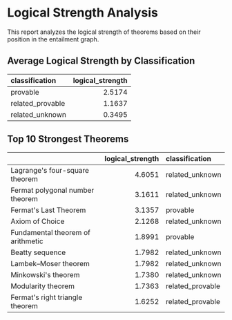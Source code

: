 # Logical Strength Analysis

This report analyzes the logical strength of theorems based on their position in the entailment graph.

## Average Logical Strength by Classification

| classification   |   logical_strength |
|:-----------------|-------------------:|
| provable         |             2.5174 |
| related_provable |             1.1637 |
| related_unknown  |             0.3495 |

## Top 10 Strongest Theorems

|                                   |   logical_strength | classification   |
|:----------------------------------|-------------------:|:-----------------|
| Lagrange's four-square theorem    |             4.6051 | related_unknown  |
| Fermat polygonal number theorem   |             3.1611 | related_unknown  |
| Fermat's Last Theorem             |             3.1357 | provable         |
| Axiom of Choice                   |             2.1268 | related_unknown  |
| Fundamental theorem of arithmetic |             1.8991 | provable         |
| Beatty sequence                   |             1.7982 | related_unknown  |
| Lambek–Moser theorem              |             1.7982 | related_unknown  |
| Minkowski's theorem               |             1.7380 | related_unknown  |
| Modularity theorem                |             1.7363 | related_provable |
| Fermat's right triangle theorem   |             1.6252 | related_provable |

